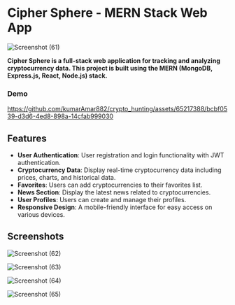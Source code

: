 # Cipher Sphere - MERN Stack Web App


![Screenshot (61)](https://github.com/kumarAmar882/crypto_hunting/assets/65217388/41db7772-41b5-41b8-9ca2-eef255853e6e)


  **Cipher Sphere is a full-stack web application for tracking and analyzing cryptocurrency data. This project is built using the MERN (MongoDB, Express.js, React, Node.js) stack.**


### Demo


https://github.com/kumarAmar882/crypto_hunting/assets/65217388/bcbf0539-d3d6-4ed8-898a-14cfab999030







## Features

- **User Authentication**: User registration and login functionality with JWT authentication.
- **Cryptocurrency Data**: Display real-time cryptocurrency data including prices, charts, and historical data.
- **Favorites**: Users can add cryptocurrencies to their favorites list.
- **News Section**: Display the latest news related to cryptocurrencies.
- **User Profiles**: Users can create and manage their profiles.
- **Responsive Design**: A mobile-friendly interface for easy access on various devices.

## Screenshots


![Screenshot (62)](https://github.com/kumarAmar882/crypto_hunting/assets/65217388/437ea53e-3a40-4bf8-9918-1e4983a90b64)

![Screenshot (63)](https://github.com/kumarAmar882/crypto_hunting/assets/65217388/535550ec-edfd-4a80-9cf3-81b9109d1075)

![Screenshot (64)](https://github.com/kumarAmar882/crypto_hunting/assets/65217388/81fbaff8-1825-482a-bafb-ad37927160e1)

![Screenshot (65)](https://github.com/kumarAmar882/crypto_hunting/assets/65217388/9541ce69-bac2-45ef-929b-e266eff8cd4b)



